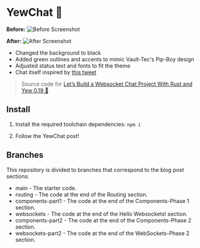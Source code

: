 # YewChat 💬

**Before:**
![Before Screenshot](https://github.com/PeakFiction/Module10PartDrei/assets/112671939/a6a5ae8a-24b1-4e8f-9e29-3cbfbfda2cc7)

**After:**
![After Screenshot](https://github.com/PeakFiction/Module10PartDrei/assets/112671939/394dbbf5-d5fa-4fec-8fac-ac009050add8)

- Changed the background to black
- Added green outlines and accents to mimic Vault-Tec's Pip-Boy design
- Adjusted status text and fonts to fit the theme
- Chat itself inspired by [this tweet](https://twitter.com/fallenchungus/status/1773199403651666173/photo/1)




> Source code for [Let’s Build a Websocket Chat Project With Rust and Yew 0.19 🦀](https://fsjohnny.medium.com/lets-build-a-websockets-project-with-rust-and-yew-0-19-60720367399f)

## Install

1. Install the required toolchain dependencies:
   ```npm i```

2. Follow the YewChat post!

## Branches

This repository is divided to branches that correspond to the blog post sections:

* main - The starter code.
* routing - The code at the end of the Routing section.
* components-part1 - The code at the end of the Components-Phase 1 section.
* websockets - The code at the end of the Hello Websockets! section.
* components-part2 - The code at the end of the Components-Phase 2 section.
* websockets-part2 - The code at the end of the WebSockets-Phase 2 section.
